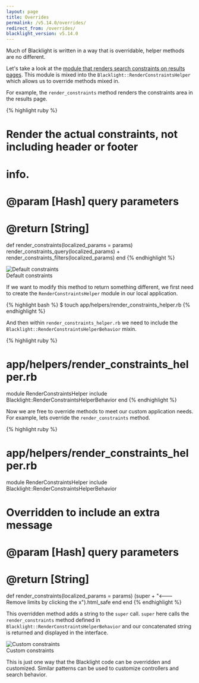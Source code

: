 ```yaml
---
layout: page
title: Overrides
permalink: /v5.14.0/overrides/
redirect_from: /overrides/
blacklight_version: v5.14.0
---
```


Much of Blacklight is written in a way that is overridable, helper methods are no different.

Let's take a look at the [module that renders search constraints on results pages](https://github.com/projectblacklight/blacklight/blob/master/app/helpers/blacklight/render_constraints_helper_behavior.rb). This module is mixed into the `Blacklight::RenderConstraintsHelper` which allows us to override methods mixed in.

For example, the `render_constraints` method renders the constraints area in the results page.

{% highlight ruby %}
##
# Render the actual constraints, not including header or footer
# info.
#
# @param [Hash] query parameters
# @return [String]
def render_constraints(localized_params = params)
  render_constraints_query(localized_params) + render_constraints_filters(localized_params)
end
{% endhighlight %}

<div class='image-well'>
  <img src='{{ site.baseurl }}/public/images/default-constraints.jpg' alt='Default constraints' />
  <div class='caption'>Default constraints</div>
</div>

If we want to modify this method to return something different, we first need to create the `RenderConstraintsHelper` module in our local application.

{% highlight bash %}
$ touch app/helpers/render_constraints_helper.rb
{% endhighlight %}

And then within `render_constraints_helper.rb` we need to include the `Blacklight::RenderConstraintsHelperBehavior` mixin.

{% highlight ruby %}
# app/helpers/render_constraints_helper.rb
module RenderConstraintsHelper
  include Blacklight::RenderConstraintsHelperBehavior
end
{% endhighlight %}

Now we are free to override methods to meet our custom application needs. For example, lets override the `render_constraints` method.

{% highlight ruby %}
# app/helpers/render_constraints_helper.rb
module RenderConstraintsHelper
  include Blacklight::RenderConstraintsHelperBehavior
  ##
  # Overridden to include an extra message
  #
  # @param [Hash] query parameters
  # @return [String]
  def render_constraints(localized_params = params)
   (super + "<--- Remove limits by clicking the x").html_safe
  end
end
{% endhighlight %}

This overridden method adds a string to the `super` call. `super` here calls the `render_constraints` method defined in `Blacklight::RenderConstraintsHelperBehavior` and our concatenated string is returned and displayed in the interface.

<div class='image-well'>
  <img src='{{ site.baseurl }}/public/images/custom-constraints.jpg' alt='Custom constraints' />
  <div class='caption'>Custom constraints</div>
</div>

This is just one way that the Blacklight code can be overridden and customized. Similar patterns can be used to customize controllers and search behavior.
